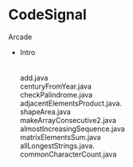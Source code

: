 # CodeSignal

Arcade  

 * Intro                               <br> <br> <br>
         add.java                      <br>
         centuryFromYear.java          <br>
         checkPalindrome.java          <br>
         adjacentElementsProduct.java. <br>
         shapeArea.java                <br>
         makeArrayConsecutive2.java    <br>
         almostIncreasingSequence.java <br>
         matrixElementsSum.java        <br>
         allLongestStrings.java.       <br>
         commonCharacterCount.java     <br>
